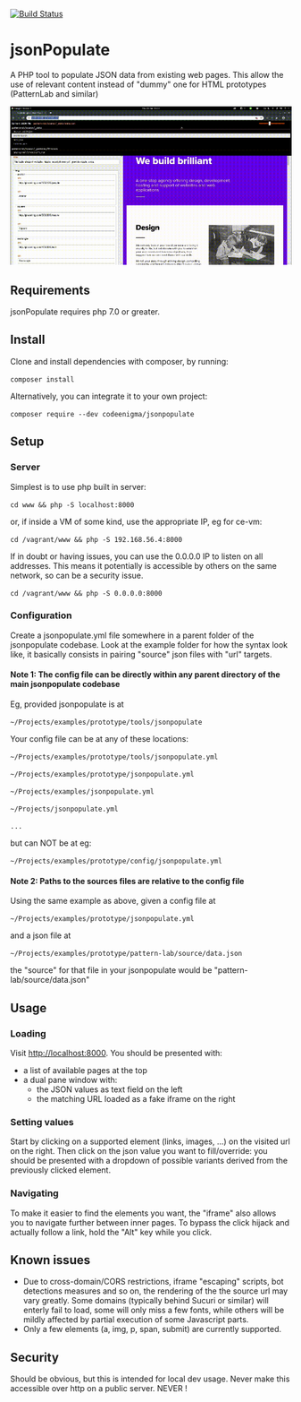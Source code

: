[![Build Status](https://travis-ci.org/codeenigma/jsonpopulate.svg?branch=master)](https://travis-ci.org/codeenigma/jsonpopulate.svg?branch=master)
# jsonPopulate

A PHP tool to populate JSON data from existing web pages. This allow the use of relevant content instead of "dummy" one for HTML prototypes (PatternLab and similar)

![JsonPopulate screencast](jsonpopulate.gif)


## Requirements

jsonPopulate requires php 7.0 or greater.

## Install

Clone and install dependencies with composer, by running:

```composer install```


Alternatively, you can integrate it to your own project:

```composer require --dev codeenigma/jsonpopulate```

## Setup

### Server

Simplest is to use php built in server:

```cd www && php -S localhost:8000```

or, if inside a VM of some kind, use the appropriate IP, eg for ce-vm:

```cd /vagrant/www && php -S 192.168.56.4:8000```

If in doubt or having issues, you can use the 0.0.0.0 IP to listen on all addresses. This means it potentially is accessible by others on the same network, so can be a security issue.

```cd /vagrant/www && php -S 0.0.0.0:8000```

### Configuration

Create a jsonpopulate.yml file somewhere in a parent folder of the jsonpopulate codebase.
Look at the example folder for how the syntax look like, it basically consists in pairing
"source" json files with "url" targets.

#### Note 1: The config file can be directly within any parent directory of the main jsonpopulate codebase

Eg, provided jsonpopulate is at

```~/Projects/examples/prototype/tools/jsonpopulate```

Your config file can be at any of these locations:

```~/Projects/examples/prototype/tools/jsonpopulate.yml```

```~/Projects/examples/prototype/jsonpopulate.yml```

```~/Projects/examples/jsonpopulate.yml```

```~/Projects/jsonpopulate.yml```

```...```

but can NOT be at eg:

```~/Projects/examples/prototype/config/jsonpopulate.yml```

#### Note 2: Paths to the sources files are relative to the config file

Using the same example as above, given a config file at

```~/Projects/examples/prototype/jsonpopulate.yml```

and a json file at

```~/Projects/examples/prototype/pattern-lab/source/data.json```

the "source" for that file in your jsonpopulate would be "pattern-lab/source/data.json"

## Usage

### Loading

Visit [http://localhost:8000](http://localhost:8000).
You should be presented with:
- a list of available pages at the top
- a dual pane window with:
  - the JSON values as text field on the left
  - the matching URL loaded as a fake iframe on the right

### Setting values

Start by clicking on a supported element (links, images, ...) on the visited url on the right.
Then click on the json value you want to fill/override: you should be presented with a dropdown of possible variants derived from the previously clicked element.

### Navigating

To make it easier to find the elements you want, the "iframe" also allows you to navigate further between inner pages. To bypass the click hijack and actually follow a link, hold the "Alt" key while you click.

## Known issues

- Due to cross-domain/CORS restrictions, iframe "escaping" scripts, bot detections measures and so on, the rendering of the the source url may vary greatly. Some domains (typically behind Sucuri or similar) will enterly fail to load, some will only miss a few fonts, while others will be mildly affected by partial execution of some Javascript parts.
- Only a few elements (a, img, p, span, submit) are currently supported.

## Security

Should be obvious, but this is intended for local dev usage. Never make this accessible over http on a public server. NEVER !
